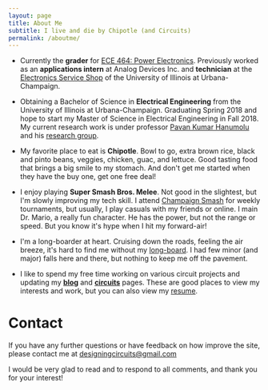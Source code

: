 ```yaml
---
layout: page
title: About Me
subtitle: I live and die by Chipotle (and Circuits)
permalink: /aboutme/
---
```


<ul class="fa-ul">

  <li><i class="fa-li fa fa-briefcase fa-2x"></i><p>
  Currently the <strong>grader</strong> for <a href="https://courses.engr.illinois.edu/ece464/fa2017/">ECE 464: Power Electronics</a>. Previously worked as an <strong>applications intern</strong> at Analog Devices Inc. and <strong>technician</strong> at the <a href="http://eshop.ece.illinois.edu/">Electronics Service Shop</a> of the University of Illinois at
  Urbana-Champaign.
  </p></li>

  <li><i class="fa-li fa fa-graduation-cap fa-2x"></i><p>
  Obtaining a Bachelor of Science in <strong>Electrical Engineering</strong> from the University of Illinois at
  Urbana-Champaign. Graduating Spring 2018 and hope to start my Master of Science in Electrical Engineering in Fall 2018. My current research work is under professor <a href="https://www.sonic-center.org/team/hanumolu">Pavan Kumar Hanumolu</a> and his <a href="http://analog.csl.illinois.edu/">research group</a>.
  </p></li>

  <li><i class="fa-li fa fa-cutlery fa-2x"></i><p>
  My favorite place to eat is <strong>Chipotle</strong>. Bowl to go, extra brown rice, black and pinto beans, veggies, chicken, guac, and lettuce. Good tasting food that brings
  a big smile to my stomach. And don't get me started when they have the buy one, get one free deal!
  </p></li>

  <li><i class="fa-li fa fa-gamepad fa-2x"></i><p>
  I enjoy playing <strong>Super Smash Bros. Melee</strong>. Not good in the slightest, but I'm slowly improving my tech skill.
  I attend <a href="https://www.facebook.com/groups/smashingillini/?fref=nf">Champaign Smash</a> for weekly tournaments, but   usually, I play casuals with my friends or online.
  I main Dr. Mario, a really fun character.
  He has the power, but not the range or speed. But you know it's hype when I hit my forward-air!
  </p></li>

  <li><i class="fa-li fa fa-road fa-2x"></i><p>
  I'm a long-boarder at heart. Cruising down the roads, feeling the air breeze, it's hard to find me without my <a href="https://www.warehouseskateboards.com/landyachtz-tugboat-waves-complete-cruiser-skateboard-9.25x30">long-board</a>. I had few minor (and major) falls here and
  there, but nothing to keep me off the pavement.
  </p></li>

  <li><i class="fa-li fa fa-file-text-o fa-2x"></i><p>
  I like to spend my free time working on various circuit projects and updating my <a href="/blog/"><strong>blog</strong></a> and <a href="/circuits/"><strong>circuits</strong></a> pages. These are good places to view my interests and work, but you can also view my <a href="">resume</a>.
  </p></li>

</ul>



<h1 class="fix">Contact</h1>

If you have any further questions or have feedback on how improve
the site, please contact me at designingcircuits@gmail.com

I would be very glad to read and to respond to all comments, and
thank you for your interest!
